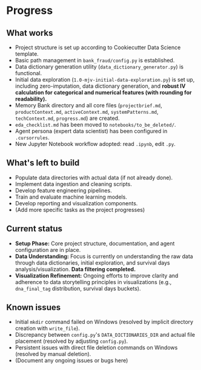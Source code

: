 # Progress

## What works

*   Project structure is set up according to Cookiecutter Data Science template.
*   Basic path management in `bank_fraud/config.py` is established.
*   Data dictionary generation utility (`data_dictionary_generator.py`) is functional.
*   Initial data exploration (`1.0-mjv-initial-data-exploration.py`) is set up, including zero-imputation, data dictionary generation, and **robust IV calculation for categorical and numerical features (with rounding for readability).**
*   Memory Bank directory and all core files (`projectbrief.md`, `productContext.md`, `activeContext.md`, `systemPatterns.md`, `techContext.md`, `progress.md`) are created.
*   `eda_checklist.md` has been moved to `notebooks/to_be_deleted/`.
*   Agent persona (expert data scientist) has been configured in `.cursorrules`.
*   New Jupyter Notebook workflow adopted: read `.ipynb`, edit `.py`.

## What's left to build

*   Populate data directories with actual data (if not already done).
*   Implement data ingestion and cleaning scripts.
*   Develop feature engineering pipelines.
*   Train and evaluate machine learning models.
*   Develop reporting and visualization components.
*   (Add more specific tasks as the project progresses)

## Current status

*   **Setup Phase:** Core project structure, documentation, and agent configuration are in place.
*   **Data Understanding:** Focus is currently on understanding the raw data through data dictionaries, initial exploration, and survival days analysis/visualization. **Data filtering completed.**
*   **Visualization Refinement:** Ongoing efforts to improve clarity and adherence to data storytelling principles in visualizations (e.g., `dna_final_tag` distribution, survival days buckets).

## Known issues

*   Initial `mkdir` command failed on Windows (resolved by implicit directory creation with `write_file`).
*   Discrepancy between `config.py`'s `DATA_DICTIONARIES_DIR` and actual file placement (resolved by adjusting `config.py`).
*   Persistent issues with direct file deletion commands on Windows (resolved by manual deletion).
*   (Document any ongoing issues or bugs here)
